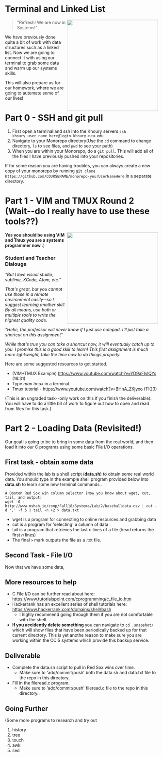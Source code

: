 # Terminal and Linked List
<img align="right" width="300px" src="https://support.rstudio.com/hc/article_attachments/115019778247/2017-08-11_13-53-02-dropdown-new-v2.png">

> "Refresh! We are now in Systems!"

We have previously done quite a bit of work with data structures such as a linked list. Now we are going to connect it with using our terminal to grab some data and warm up our systems skills.

This will also prepare us for our homework, where we are going to automate some of our lives!

# Part 0 - SSH and git pull

1. First open a terminal and ssh into the Khoury servers ``` ssh khoury_user_name_here@login.khoury.neu.edu ```
2. Navigate to your Monorepo directory(Use the `cd` command to change directory, `ls` to see files, and `pwd` to see your path)
3. When you are within your Monorepo, do a ```git pull```. This will add all of the files I have previously pushed into your repositories.

If for some reason you are having troubles, you can always create a new copy of your monorepo by running `git clone https://github.com/COURSENAME/monorepo-yourUserNameHere` in a separate directory.

# Part 1 - VIM and TMUX Round 2 (Wait--do I really have to use these tools??)

<img align="right" width="300px" src="https://joshldavis.com/img/vim/tabs.gif">

**Yes you should be using VIM and Tmux you are a systems programmer now** :)

### Student and Teacher Dialouge

*"But I love visual studio, sublime, XCode, Atom, etc."*

*That's great, but you cannot use those in a remote environment easily--so I suggest learning another skill. By all means, use both or multiple tools to write the highest quality code.*

*"Hehe, the professor will never know if I just use notepad. I'll just take a shortcut on this assignment"*

*While that's true you can take a shortcut now, it will eventually catch up to you. I promise this is a good skill to learn! This first assignment is much more lightweight, take the time now to do things properly.*

Here are some suggested resources to get started.
* (VIM+TMUX Example) https://www.youtube.com/watch?v=YD9aFIvlQYs (16:31)
* Type *man tmux* in a terminal.
* Tmux tutorial - https://www.youtube.com/watch?v=BHhA_ZKjyxo (11:23)

(This is an ungraded task--only work on this if you finish the deliverable). You will have to do a little bit of work to figure out how to open and read from files for this task.)

# Part 2 - Loading Data (Revisited!)

Our goal is going to be to bring in some data from the real world, and then load it into our C programs using some basic File I/O operations.

## First task - obtain some data

Provided within the lab is a shell script (**data.sh**) to obtain some real world data. You should type in the example shell program provided below into **data.sh** to learn some new terminal commands.. 

```shell
# Boston Red Sox win column selector (Now you know about wget, cut, tail, and output)
wget -O - http://www.mshah.io/comp/Fall18/Systems/Lab/2/baseballdata.csv | cut -d ',' -f 5 | tail -n +2 > data.txt

```

- wget is a program for connecting to online resources and grabbing data
- cut is a program for 'selecting' a column of data.
- tail is a program that retrieves the last *n* lines of a file (head returns the first *n* lines)
- The final `>` mark outputs the file as a .txt file.

## Second Task - File I/O

Now that we have some data, 


## More resources to help

- C File I/O can be further read about here: https://www.tutorialspoint.com/cprogramming/c_file_io.htm
- Hackerrank has an excellent series of shell tutorials here: https://www.hackerrank.com/domains/shell/bash
  - I highly recommend going through them if you are not comfortable with the shell.
- **If you accidently delete something** you can navigate to `cd .snapshot/` which will show files that have been periodically backed up for that current directory. This is yet anothe reason to make sure you are working within the CCIS systems which provide this backup service.

## Deliverable

* Complete the data.sh script to pull in Red Sox wins over time.
  * Make sure to 'add/commit/push' both the data.sh and data.txt file to the repo in this directory.
* Fill in the fileread.c program.
  * Make sure to 'add/commit/push' fileread.c file to the repo in this directory..
  
## Going Further

(Some more programs to research and try out

1. history
2. tree
3. touch
4. awk
5. sed
